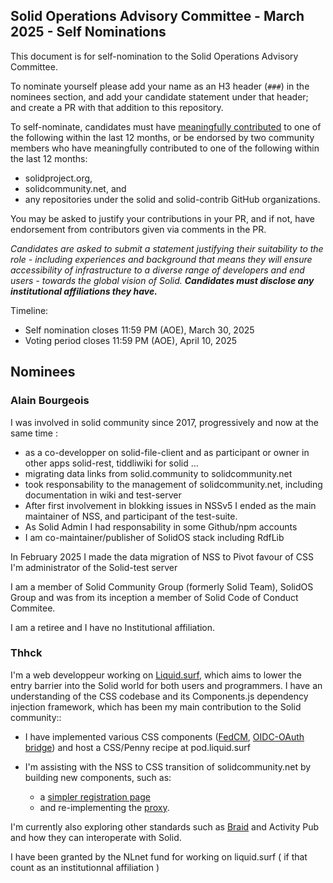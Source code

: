 ## Solid Operations Advisory Committee - March 2025 - Self Nominations

This document is for self-nomination to the Solid Operations Advisory Committee.

To nominate yourself please add your name as an H3 header (`###`) in the nominees section, and add your candidate statement under that header; and create a PR with that addition to this repository.

To self-nominate, candidates must have [meaningfully contributed](https://github.com/solid/odi-governance/pull/20#discussion_r1989960723) to one of the following within the last 12 months, or be endorsed by two community members who have meaningfully contributed to one of the following within the last 12 months:
 - solidproject.org,
 - solidcommunity.net, and
 - any repositories under the solid and solid-contrib GitHub organizations.

You may be asked to justify your contributions in your PR, and if not, have endorsement from contributors given via comments in the PR.

*Candidates are asked to submit a statement justifying their suitability to the role - including experiences and background that means they will ensure accessibility of infrastructure to a diverse range of developers and end users - towards the global vision of Solid. __Candidates must disclose any institutional affiliations they have.__*

Timeline:
 - Self nomination closes 11:59 PM (AOE), March 30, 2025
 - Voting period closes 11:59 PM (AOE), April 10, 2025

## Nominees
### Alain Bourgeois

I was involved in solid community since 2017, progressively and now at the same time :
- as a co-developper on solid-file-client and as participant or owner in other apps solid-rest, tiddliwiki for solid ... 
- migrating data links from solid.community to solidcommunity.net
- took responsability to the management of solidcommunity.net, including documentation in wiki and test-server
- After first involvement in blokking issues in NSSv5 I ended as the main maintainer of NSS, and participant of the test-suite.
- As Solid Admin I had responsability in some Github/npm accounts
- I am co-maintainer/publisher of SolidOS stack including RdfLib

In February 2025 I made the data migration of NSS to Pivot favour of CSS
I'm administrator of the Solid-test server

I am a member of Solid Community Group (formerly Solid Team), SolidOS Group and was from its inception a member of Solid Code of Conduct Commitee.

I am a retiree and I have no Institutional affiliation.


### Thhck

I'm a web developpeur working on [Liquid.surf](https://github.com/Liquid-Surf), which aims to lower the entry barrier into the Solid world for both users and programmers. I have an understanding of the CSS codebase and its Components.js dependency injection framework, which has been my main contribution to the Solid community::

 - I have implemented various CSS components ([FedCM](https://github.com/Liquid-Surf/fedcm-demo), [OIDC-OAuth bridge](https://github.com/Liquid-Surf/css-direct-sso-auth)) and host a CSS/Penny recipe at pod.liquid.surf 

 - I'm assisting with the NSS to CSS transition of solidcommunity.net by building new components, such as:
   -  a [simpler registration page](https://github.com/thhck/css-simple-register-component)
   -  and re-implementing the [proxy](https://github.com/thhck/css-proxy-module). 

I'm currently also exploring other standards such as [Braid](https://braid.org) and Activity Pub and how they can interoperate with Solid. 

I have been granted by the NLnet fund for working on liquid.surf ( if that count as an institutionnal affiliation ) 
